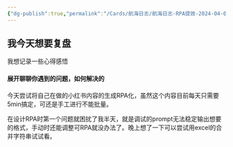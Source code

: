 ```yaml
---
{"dg-publish":true,"permalink":"/Cards/航海日志/航海日志-RPA提效-2024-04-02/","tags":["生财有术","航海日志","RPA提效"],"noteIcon":3,"created":"2024-04-10","updated":"2024-04-10"}
---
```


## 我今天想要复盘 
我想记录一些心得感悟

#### 展开聊聊你遇到的问题，如何解决的
今天尝试将自己在做的小红书内容的生成RPA化，虽然这个内容目前每天只需要5min搞定，可还是手工进行不能批量。 

在设计RPA时第一个问题就困扰了我半天，就是调试的prompt无法稳定输出想要的格式，手动时还能调整可RPA就没办法了。晚上想了一下可以尝试用excel的合并字符串试试看。